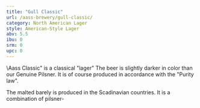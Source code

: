 ```yaml
---
title: "Gull Classic"
url: /aass-brewery/gull-classic/
category: North American Lager
style: American-Style Lager
abv: 5.5
ibu: 0
srm: 0
upc: 0
---
```

\Aass Classic\" is a classical \"lager\" The beer is slightly darker in color than our Genuine Pilsner. It is of course produced in accordance with the \"Purity law\". 

The malted barely is produced in the Scadinavian countries. It is a combination of pilsner-
